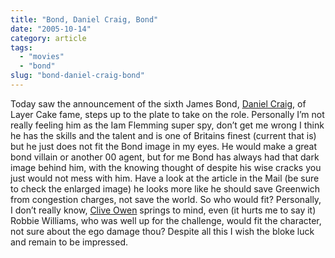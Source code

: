 ```yaml
---
title: "Bond, Daniel Craig, Bond"
date: "2005-10-14"
category: article
tags:
  - "movies"
  - "bond"
slug: "bond-daniel-craig-bond"
---
```


Today saw the announcement of the sixth James Bond, [Daniel Craig](https://www.imdb.com/name/nm0185819/), of Layer Cake fame, steps up to the plate to take on the role.
Personally I’m not really feeling him as the Iam Flemming super spy, don’t get me wrong I think he has the skills and the talent and is one of Britains finest (current that is) but he just does not fit the Bond image in my eyes. He would make a great bond villain or another 00 agent, but for me Bond has always had that dark image behind him, with the knowing thought of despite his wise cracks you just would not mess with him. Have a look at the article in the Mail (be sure to check the enlarged image) he looks more like he should save Greenwich from congestion charges, not save the world. So who would fit? Personally, I don’t really know, [Clive Owen](https://www.imdb.com/name/nm0654110/) springs to mind, even (it hurts me to say it) Robbie Williams, who was well up for the challenge, would fit the character, not sure about the ego damage thou?
Despite all this I wish the bloke luck and remain to be impressed.

